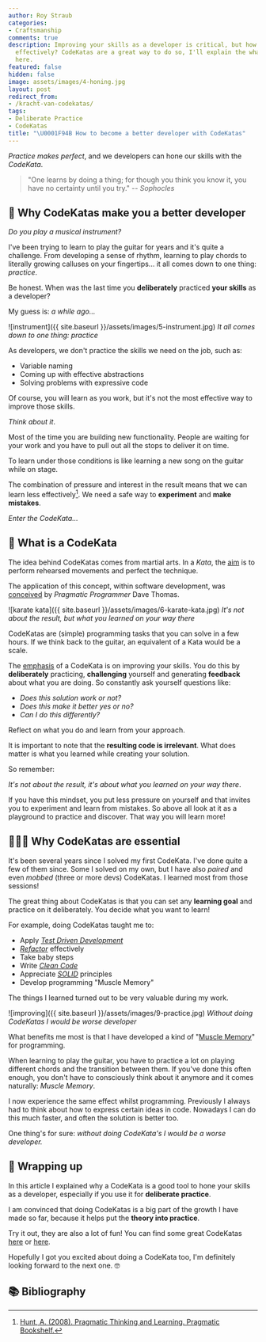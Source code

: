 ```yaml
---
author: Roy Straub
categories:
- Craftsmanship
comments: true
description: Improving your skills as a developer is critical, but how do you do that
  effectively? CodeKatas are a great way to do so, I'll explain the what and why right
  here.
featured: false
hidden: false
image: assets/images/4-honing.jpg
layout: post
redirect_from:
- /kracht-van-codekatas/
tags:
- Deliberate Practice
- CodeKatas
title: "\U0001F94B How to become a better developer with CodeKatas"
---
```


_Practice makes perfect_, and we developers can hone our skills with the _CodeKata_.

> "One learns by doing a thing; for though you think you know it, you have no certainty until you try."
> -- <cite>Sophocles</cite>

## 🎸 Why CodeKatas make you a better developer

_Do you play a musical instrument?_

I've been trying to learn to play the guitar for years and it's quite a challenge. From developing a sense of rhythm, learning to play chords to literally growing calluses on your fingertips... it all comes down to one thing: _practice_.

Be honest. When was the last time you **deliberately** practiced **your skills** as a developer?

My guess is: _a while ago..._

![instrument]({{ site.baseurl }}/assets/images/5-instrument.jpg)
*It all comes down to one thing: practice*

As developers, we don't practice the skills we need on the job, such as:

* Variable naming
* Coming up with effective abstractions
* Solving problems with expressive code

Of course, you will learn as you work, but it's not the most effective way to improve those skills.

_Think about it_.

Most of the time you are building new functionality. People are waiting for your work and you have to pull out all the stops to deliver it on time.

To learn under those conditions is like learning a new song on the guitar while on stage.

The combination of pressure and interest in the result means that we can learn less effectively[^1]. We need a safe way to **experiment** and **make mistakes**.

_Enter the CodeKata..._

## 🥋 What is a CodeKata

The idea behind CodeKatas comes from martial arts. In a _Kata_, the [aim](https://www.olympicchannel.com/en/stories/features/detail/karate-kata-martial-arts-history-how-many-forms-meaning-rules-scoring/) is to perform rehearsed movements and perfect the technique.

The application of this concept, within software development, was [conceived](http://codekata.com/kata/codekata-how-it-started/) by _Pragmatic Programmer_ Dave Thomas.

![karate kata]({{ site.baseurl }}/assets/images/6-karate-kata.jpg)
*It's not about the result, but what you learned on your way there*

CodeKatas are (simple) programming tasks that you can solve in a few hours. If we think back to the guitar, an equivalent of a Kata would be a scale.

The [emphasis](http://codekata.com/kata/codekata-intro/) of a CodeKata is on improving your skills.
You do this by **deliberately** practicing, **challenging** yourself and generating **feedback** about what you are doing.
So constantly ask yourself questions like:

* _Does this solution work or not?_
* _Does this make it better yes or no?_
* _Can I do this differently?_

Reflect on what you do and learn from your approach.

It is important to note that the **resulting code is irrelevant**.
What does matter is what you learned while creating your solution.

So remember:

_It's not about the result, it's about what you learned on your way there_.

If you have this mindset, you put less pressure on yourself and that invites you to experiment and learn from mistakes.
So above all look at it as a playground to practice and discover.
That way you will learn more!

## 💁🏻‍♂️ Why CodeKatas are essential 

It's been several years since I solved my first CodeKata. I've done quite a few of them since. Some I solved on my own, but I have also _paired_ and even _mobbed_ (three or more devs) CodeKatas. I learned most from those sessions!

The great thing about CodeKatas is that you can set any **learning goal** and practice on it deliberately. You decide what you want to learn!

For example, doing CodeKatas taught me to:

* Apply [_Test Driven Development_](https://en.wikipedia.org/wiki/Test-driven_development)
* [_Refactor_](https://refactoring.com/) effectively
* Take baby steps
* Write [_Clean Code_](https://medium.com/s/story/reflections-on-clean-code-8c9b683277ca)
* Appreciate [_SOLID_](https://en.wikipedia.org/wiki/SOLID) principles
* Develop programming "Muscle Memory"

The things I learned turned out to be very valuable during my work.

![improving]({{ site.baseurl }}/assets/images/9-practice.jpg)
*Without doing CodeKatas I would be worse developer*

What benefits me most is that I have developed a kind of "[Muscle Memory](https://www.merriam-webster.com/dictionary/muscle%20memory)" for programming.

When learning to play the guitar, you have to practice a lot on playing different chords and the transition between them. If you've done this often enough, you don't have to consciously think about it anymore and it comes naturally: _Muscle Memory_.

I now experience the same effect whilst programming. Previously I always had to think about how to express certain ideas in code. Nowadays I can do this much faster, and often the solution is better too.

One thing's for sure: _without doing CodeKata's I would be a worse developer._

## 📝 Wrapping up

In this article I explained why a CodeKata is a good tool to hone your skills as a developer, especially if you use it for **deliberate practice**.

I am convinced that doing CodeKatas is a big part of the growth I have made so far, because it helps put the **theory into practice**.

Try it out, they are also a lot of fun! You can find some great CodeKatas [here](https://codingdojo.org/kata/) or [here](http://codekata.com/).

Hopefully I got you excited about doing a CodeKata too, I'm definitely looking forward to the next one. 🤓

## 📚 Bibliography

[^1]: [Hunt, A. (2008). Pragmatic Thinking and Learning. Pragmatic Bookshelf.](https://www.goodreads.com/book/show/3063393-pragmatic-thinking-and-learning)